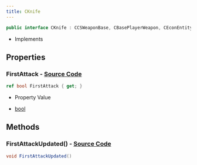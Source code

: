 ```yaml
---
title: CKnife
---
```


```csharp
public interface CKnife : CCSWeaponBase, CBasePlayerWeapon, CEconEntity, CBaseFlex, CBaseAnimGraph, CBaseModelEntity, CBaseEntity, CEntityInstance, ISchemaClass<CEntityInstance>, ISchemaClass<CBaseEntity>, ISchemaClass<CBaseModelEntity>, ISchemaClass<CBaseAnimGraph>, ISchemaClass<CBaseFlex>, ISchemaClass<CEconEntity>, ISchemaClass<CBasePlayerWeapon>, ISchemaClass<CCSWeaponBase>, ISchemaClass<CKnife>, ISchemaField, ISchemaClass, INativeHandle
```

- Implements

## Properties

### **FirstAttack** - [Source Code](https://github.com/swiftly-solution/swiftlys2/blob/main/managed/src/SwiftlyS2.Generated/Schemas/Interfaces/CKnife.cs#L16)

```csharp
ref bool FirstAttack { get; }
```

- Property Value

- [bool](https://learn.microsoft.com/dotnet/api/system.boolean)

## Methods

### **FirstAttackUpdated()** - [Source Code](https://github.com/swiftly-solution/swiftlys2/blob/main/managed/src/SwiftlyS2.Generated/Schemas/Interfaces/CKnife.cs#L18)

```csharp
void FirstAttackUpdated()
```

